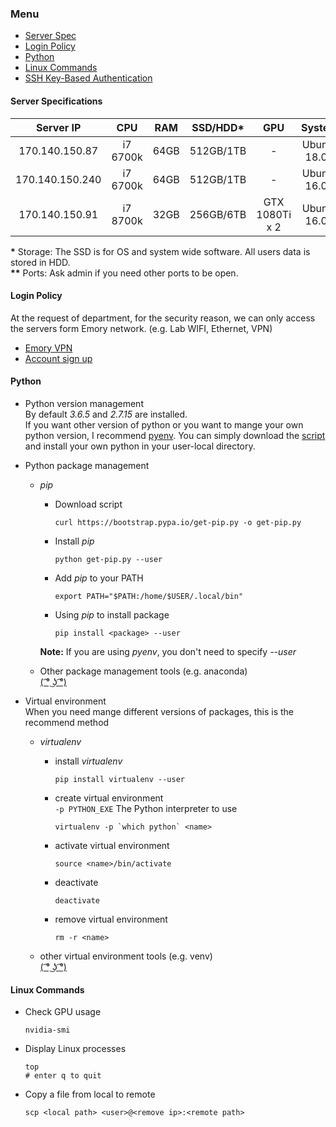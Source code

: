 ### Menu
- [Server Spec](#server-specifications)
- [Login Policy](#login-policy)
- [Python](#python)
- [Linux Commands](#linux-commands)
- [SSH Key-Based Authentication](ssh_key_login.md)

#### Server Specifications
|Server IP| CPU   | RAM |  SSD/HDD* | GPU | System | Ports** |Admin |
| :---: | :---: | :---: | :---: | :---: | :---: | :---:| :---:|
|170.140.150.87|i7 6700k|64GB|512GB/1TB|-|Ubuntu 18.04| 22 | Qiuchen, Mark |
|170.140.150.240|i7 6700k|64GB|512GB/1TB|-|Ubuntu 16.04| 22 | Qiuchen, Mark |
|170.140.150.91|i7 8700k|32GB|256GB/6TB|GTX 1080Ti x 2|Ubuntu 16.04| 22 | Qiuchen, Mark |

__*__ Storage: The SSD is for OS and system wide software. All users
data is stored in HDD.  
__**__ Ports: Ask admin if you need other ports to be open.



#### Login Policy
At the request of department, for the security reason, we can only access
the servers form Emory network. (e.g. Lab WIFI, Ethernet, VPN)  
- [Emory VPN](http://it.emory.edu/security/vpn.html)
- [Account sign up](https://goo.gl/forms/J11mLy2AhOegSkkg2)

#### Python
- Python version management   
By default _3.6.5_ and _2.7.15_ are installed.  
If you want other version of python or you want to mange your own python version,
I recommend [pyenv](https://github.com/pyenv/pyenv). You can simply download the
[script](https://github.com/pyenv/pyenv-installer) and install your own python
in your user-local directory.

- Python package management
  - _pip_  
    - Download script  

          curl https://bootstrap.pypa.io/get-pip.py -o get-pip.py
    - Install _pip_  

          python get-pip.py --user
    - Add _pip_ to your PATH  

          export PATH="$PATH:/home/$USER/.local/bin"
    - Using _pip_ to install package  

          pip install <package> --user

    __Note:__ If you are using _pyenv_, you don't need to specify _--user_

  - Other package management tools (e.g. anaconda)  
    [( ͡° ͜ʖ ͡°)](https://www.google.com)

- Virtual environment  
When you need  mange different versions of packages, this is the recommend
method
  - _virtualenv_
    - install _virtualenv_  

          pip install virtualenv --user
    - create virtual environment  
    `-p PYTHON_EXE` The Python interpreter to use

          virtualenv -p `which python` <name>
    - activate virtual environment

          source <name>/bin/activate
    - deactivate

          deactivate

    - remove virtual environment

          rm -r <name>
  - other virtual environment tools (e.g. venv)  
    [( ͡° ͜ʖ ͡°)](https://www.google.com)

#### Linux Commands
- Check GPU usage

      nvidia-smi

- Display Linux processes

      top
      # enter q to quit

- Copy a file from local to remote

      scp <local path> <user>@<remove ip>:<remote path>
